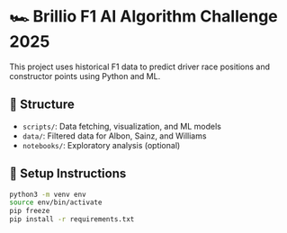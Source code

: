 # 🏎️ Brillio F1 AI Algorithm Challenge 2025

This project uses historical F1 data to predict driver race positions and constructor points using Python and ML.

## 📁 Structure

- `scripts/`: Data fetching, visualization, and ML models
- `data/`: Filtered data for Albon, Sainz, and Williams
- `notebooks/`: Exploratory analysis (optional)
  
## 🚀 Setup Instructions

```bash
python3 -m venv env
source env/bin/activate
pip freeze
pip install -r requirements.txt
